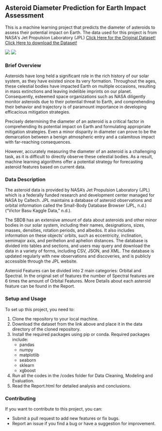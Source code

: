 ## Asteroid Diameter Prediction for Earth Impact Assessment
This is a machine learning project that predicts the diameter of asteroids to assess their potential impact on Earth. The data used for this project is from NASA's Jet Propulsion Laboratory (JPL) [Click Here for the Original Dataset!](https://ssd.jpl.nasa.gov/tools/sbdb_query.html) [Click Here to download the Dataset!](https://www.kaggle.com/datasets/basu369victor/prediction-of-asteroid-diameter/download?datasetVersionNumber=5)

![](https://www.nasa.gov/sites/default/files/thumbnails/image/nasa-logo-web-rgb.png)
![](https://media.cnn.com/api/v1/images/stellar/prod/200629132529-nasa-dart-spacecraft-liciacube.jpg?q=w_1600,h_900,x_0,y_0,c_fill)

### Brief Overview
Asteroids have long held a significant role in the rich history of our solar system, as they have existed since its very formation. Throughout the ages, these celestial bodies have impacted Earth on multiple occasions, resulting in mass extinctions and leaving indelible imprints on our planet. Consequently, esteemed space organizations such as NASA diligently monitor asteroids due to their potential threat to Earth, and comprehending their behavior and trajectory is of paramount importance in developing efficacious mitigation strategies.

Precisely determining the diameter of an asteroid is a critical factor in comprehending its potential impact on Earth and formulating appropriate mitigation strategies. Even a minor disparity in diameter can prove to be the demarcation between a benign atmospheric entry and a calamitous impact with far-reaching consequences.

However, accurately measuring the diameter of an asteroid is a challenging task, as it is difficult to directly observe these celestial bodies. As a result, machine learning algorithms offer a potential strategy for forecasting asteroid features based on current data.

### Data Description
The asteroid data is provided by NASA’s Jet Propulsion Laboratory (JPL) which is a federally funded research and development center managed for NASA by Caltech. JPL maintains a database of asteroid observations and orbital information called the Small-Body Database Browser (JPL, n.d.) (“Victor Basu Kaggle Data,” n.d.).

The SBDB has an extensive amount of data about asteroids and other minor bodies in our solar system, including their names, designations, sizes, masses, densities, rotation periods, and albedos. It also includes information on these objects’ orbits, such as eccentricity, inclination, semimajor axis, and perihelion and aphelion distances. The database is divided into tables and sections, and users may query and download the data in a variety of forms, including CSV, JSON, and XML. The database is updated regularly with new observations and discoveries, and is publicly accessible through the JPL website.

Asteroid Features can be divided into 2 main categories: Orbital and Spectral. In the original set of features the number of Spectral features are 6 times the amount of Orbital Features. More Details about each asteroid feature can be found in the Report.

### Setup and Usage
To set up this project, you need to:

1. Clone the repository to your local machine. <br>
2. Download the dataset from the link above and place it in the data directory of the cloned repository.<br>
3. Install the required packages using pip or conda. Required packages include:<br>
    - pandas<br>
    - numpy<br>
    - matplotlib<br>
    - seaborn<br>
    - sklearn<br>
    - xgboost<br>
4. Run all the codes in the /codes folder for Data Cleaning, Modeling and Evaluation.<br>
5. Read the Report.html for detailed analysis and conclusions.

### Contributing
If you want to contribute to this project, you can:

- Submit a pull request to add new features or fix bugs.
- Report an issue if you find a bug or have a suggestion for improvement.

